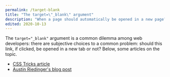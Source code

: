 ```yaml
---
permalink: /target-blank
title: "The target=\"_blank\" argument"
description: "When a page should automatically be opened in a new page? Why?"
edited: 2020-10-13
---
```

The `target="_blank"` argument is a common dilemma among web developers: there are subjective choices to a common problem: should this link, if clicked, be opened in a new tab or not? Below, some articles on the topic.

- [CSS Tricks article](https://css-tricks.com/use-target_blank/)
- [Austin Riedinger's blog post](https://augustin-riedinger.fr/en/resources/thoughts-on-target-blank/)
